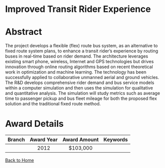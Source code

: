 
Improved Transit Rider Experience
=================================

# Abstract


The project develops a flexible (flex) route bus system, as an alternative to fixed route system plans, to enhance a transit rider’s experience by routing buses in real-time based on rider demand. The architecture leverages existing smart phone, wireless, Internet and GPS technologies but drives innovation through online routing algorithms based on recent theoretical work in optimization and machine learning. The technology has been
successfully applied to collaborative unmanned aerial and ground vehicles. The R&D develops comprehensive rider demand and bus service models within a computer simulation and then uses the simulation for qualitative and quantitative analysis. The simulation will study metrics such as average time to passenger pickup and bus fleet mileage for both the proposed flex solution and the traditional fixed route method.  

# Award Details

|Branch|Award Year|Award Amount|Keywords|
| :---: | :---: | :---: | :---: |
||2012|$103,000||
  
  


[Back to Home](https://github.com/chrischow/dod_sbir_awards/Reports/CC/#1238)